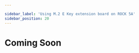```yaml
---

sidebar_label: 'Using M.2 E Key extension board on ROCK 5A'
sidebar_position: 20
---
```


# Coming Soon

